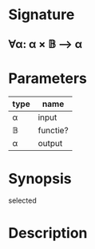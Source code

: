 # Signature
## ∀α: α × 𝔹 ⟶ α

# Parameters

| type | name |
|------|------|
|α|input|
|𝔹|functie?|
|α|output|

# Synopsis
selected

# Description
